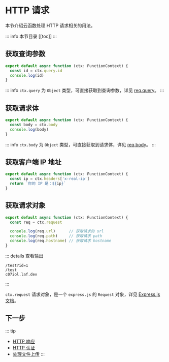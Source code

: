 


# HTTP 请求

本节介绍云函数处理 HTTP 请求相关的用法。

::: info 本节目录
[[toc]]
:::

## 获取查询参数

```typescript
export default async function (ctx: FunctionContext) {
  const id = ctx.query.id
  console.log(id)
}
```

::: info
`ctx.query` 为 `Object` 类型，可直接获取到查询参数，详见 [req.query](https://expressjs.com/en/api.html#req.query)。
:::

## 获取请求体

```typescript
export default async function (ctx: FunctionContext) {
  const body = ctx.body
  console.log(body)
}
```

::: info
`ctx.body` 为 `Object` 类型，可直接获取到请求体，详见 [req.body](https://expressjs.com/en/api.html#req.body)。
:::


## 获取客户端 IP 地址

```typescript
export default async function (ctx: FunctionContext) {
  const ip = ctx.headers['x-real-ip']
  return `你的 IP 是：${ip}`
}

```

## 获取请求对象

```typescript
export default async function (ctx: FunctionContext) {
  const req = ctx.request

  console.log(req.url)      // 获取请求的 url
  console.log(req.path)     // 获取请求 path
  console.log(req.hostname) // 获取请求 hostname
}
```

::: details 查看输出
```text
/test?id=1
/test
c07iol.laf.dev
```
:::

`ctx.request` 请求对象，是一个 `express.js` 的 `Request` 对象，详见 [Express.js 文档](https://expressjs.com/en/api.html#req)。

## 下一步
::: tip
- [HTTP 响应](./response.md)
- [HTTP 认证](./auth.md)
- [处理文件上传](./files.md)
:::


